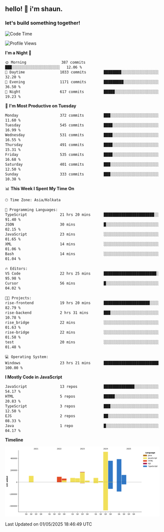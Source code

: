 ## hello! 👋 i'm shaun. 
### let's build something together!
<!--START_SECTION:waka-->
![Code Time](http://img.shields.io/badge/Code%20Time-179%20hrs%201%20min-blue)

![Profile Views](http://img.shields.io/badge/Profile%20Views-0-blue)

**I'm a Night 🦉** 

```text
🌞 Morning                387 commits         ███░░░░░░░░░░░░░░░░░░░░░░   12.06 % 
🌆 Daytime                1033 commits        ████████░░░░░░░░░░░░░░░░░   32.20 % 
🌃 Evening                1171 commits        █████████░░░░░░░░░░░░░░░░   36.50 % 
🌙 Night                  617 commits         █████░░░░░░░░░░░░░░░░░░░░   19.23 % 
```
📅 **I'm Most Productive on Tuesday** 

```text
Monday                   372 commits         ███░░░░░░░░░░░░░░░░░░░░░░   11.60 % 
Tuesday                  545 commits         ████░░░░░░░░░░░░░░░░░░░░░   16.99 % 
Wednesday                531 commits         ████░░░░░░░░░░░░░░░░░░░░░   16.55 % 
Thursday                 491 commits         ████░░░░░░░░░░░░░░░░░░░░░   15.31 % 
Friday                   535 commits         ████░░░░░░░░░░░░░░░░░░░░░   16.68 % 
Saturday                 401 commits         ███░░░░░░░░░░░░░░░░░░░░░░   12.50 % 
Sunday                   333 commits         ███░░░░░░░░░░░░░░░░░░░░░░   10.38 % 
```


📊 **This Week I Spent My Time On** 

```text
🕑︎ Time Zone: Asia/Kolkata

💬 Programming Languages: 
TypeScript               21 hrs 20 mins      ███████████████████████░░   91.40 % 
JSON                     30 mins             █░░░░░░░░░░░░░░░░░░░░░░░░   02.15 % 
JavaScript               23 mins             ░░░░░░░░░░░░░░░░░░░░░░░░░   01.65 % 
XML                      14 mins             ░░░░░░░░░░░░░░░░░░░░░░░░░   01.06 % 
Bash                     14 mins             ░░░░░░░░░░░░░░░░░░░░░░░░░   01.04 % 

🔥 Editors: 
VS Code                  22 hrs 25 mins      ████████████████████████░   95.98 % 
Cursor                   56 mins             █░░░░░░░░░░░░░░░░░░░░░░░░   04.02 % 

🐱‍💻 Projects: 
rise-frontend            19 hrs 20 mins      █████████████████████░░░░   82.79 % 
rise-backend             2 hrs 31 mins       ███░░░░░░░░░░░░░░░░░░░░░░   10.78 % 
rise_bridge              22 mins             ░░░░░░░░░░░░░░░░░░░░░░░░░   01.63 % 
rise-bridge              22 mins             ░░░░░░░░░░░░░░░░░░░░░░░░░   01.58 % 
test                     20 mins             ░░░░░░░░░░░░░░░░░░░░░░░░░   01.48 % 

💻 Operating System: 
Windows                  23 hrs 21 mins      █████████████████████████   100.00 % 
```

**I Mostly Code in JavaScript** 

```text
JavaScript               13 repos            ██████████████░░░░░░░░░░░   54.17 % 
HTML                     5 repos             █████░░░░░░░░░░░░░░░░░░░░   20.83 % 
TypeScript               3 repos             ███░░░░░░░░░░░░░░░░░░░░░░   12.50 % 
EJS                      2 repos             ██░░░░░░░░░░░░░░░░░░░░░░░   08.33 % 
Java                     1 repo              █░░░░░░░░░░░░░░░░░░░░░░░░   04.17 % 
```



**Timeline**

![Lines of Code chart](https://raw.githubusercontent.com/ShaunDaniel/ShaunDaniel/main/assets/bar_graph.png)


 Last Updated on 01/05/2025 18:46:49 UTC
<!--END_SECTION:waka-->
